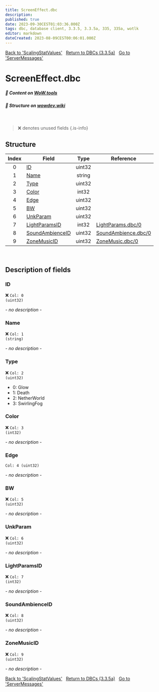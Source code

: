 ```yaml
---
title: ScreenEffect.dbc
description:
published: true
date: 2023-09-30CEST01:03:36.000Z
tags: dbc, database client, 3.3.5, 3.3.5a, 335, 335a, wotlk
editor: markdown
dateCreated: 2023-08-09CEST00:06:01.000Z
---
```

<a href="https://trinitycore.info/files/DBC/335/scalingstatvalues" class="mt-5 v-btn v-btn--depressed v-btn--flat v-btn--outlined theme--light v-size--default darkblue--text text--lighten-3"><span class="v-btn__content"><i aria-hidden="true" class="v-icon notranslate v-icon--left mdi mdi-arrow-left theme--light"></i><span>Back to 'ScalingStatValues'</span></span></a>&nbsp;&nbsp;&nbsp;<a href="https://trinitycore.info/files/DBC/335/DBC" class="mt-5 v-btn v-btn--depressed v-btn--flat v-btn--outlined theme--light v-size--default darkblue--text text--lighten-3"><span class="v-btn__content"><i aria-hidden="true" class="v-icon notranslate v-icon--left mdi mdi-home-outline theme--light"></i><span>Return to DBCs (3.3.5a)</span></span></a>&nbsp;&nbsp;&nbsp;<a href="https://trinitycore.info/files/DBC/335/servermessages" class="mt-5 v-btn v-btn--depressed v-btn--flat v-btn--outlined theme--light v-size--default darkblue--text text--lighten-3"><span class="v-btn__content"><span>Go to 'ServerMessages'</span><i aria-hidden="true" class="v-icon notranslate v-icon--right mdi mdi-arrow-right theme--light"></i></span></a>

# ScreenEffect.dbc
##### :open_book: Content on [WoW.tools](https://wow.tools/dbc/?dbc=screeneffect&build=3.3.5.12340)
##### :pencil: Structure on [wowdev.wiki](https://wowdev.wiki/DB/ScreenEffect)
&nbsp;

> :x: denotes unused fields
{.is-info}


## Structure

| Index | Field | Type | Reference |
| :---: | --- | :---: | --- |
| 0 | [ID](#id) | uint32 |  |
| 1 | [Name](#name) | string |  |
| 2 | [Type](#type) | uint32 |  |
| 3 | [Color](#color) | int32 |  |
| 4 | [Edge](#edge) | uint32 |  |
| 5 | [BW](#bw) | uint32 |  |
| 6 | [UnkParam](#unkparam) | uint32 |  |
| 7 | [LightParamsID](#lightparamsid) | int32 | [LightParams.dbc/0](/files/DBC/335/lightparams#id) |
| 8 | [SoundAmbienceID](#soundambienceid) | uint32 | [SoundAmbience.dbc/0](/files/DBC/335/soundambience#id) |
| 9 | [ZoneMusicID](#zonemusicid) | uint32 | [ZoneMusic.dbc/0](/files/DBC/335/zonemusic#id) |
&nbsp;
## Description of fields

### ID
:x: <code>Col: 0 (uint32)</code>

*- no description -*
&nbsp;

### Name
:x: <code>Col: 1 (string)</code>

*- no description -*
&nbsp;

### Type
:x: <code>Col: 2 (uint32)</code>

* 0: Glow
* 1: Death
* 2: NetherWorld
* 3: SwirlingFog
&nbsp;

### Color
:x: <code>Col: 3 (int32)</code>

*- no description -*
&nbsp;

### Edge
<code>Col: 4 (uint32)</code>

*- no description -*
&nbsp;

### BW
:x: <code>Col: 5 (uint32)</code>

*- no description -*
&nbsp;

### UnkParam
:x: <code>Col: 6 (uint32)</code>

*- no description -*
&nbsp;

### LightParamsID
:x: <code>Col: 7 (int32)</code>

*- no description -*
&nbsp;

### SoundAmbienceID
:x: <code>Col: 8 (uint32)</code>

*- no description -*
&nbsp;

### ZoneMusicID
:x: <code>Col: 9 (uint32)</code>

*- no description -*
&nbsp;

<a href="https://trinitycore.info/files/DBC/335/scalingstatvalues" class="mt-5 v-btn v-btn--depressed v-btn--flat v-btn--outlined theme--light v-size--default darkblue--text text--lighten-3"><span class="v-btn__content"><i aria-hidden="true" class="v-icon notranslate v-icon--left mdi mdi-arrow-left theme--light"></i><span>Back to 'ScalingStatValues'</span></span></a>&nbsp;&nbsp;&nbsp;<a href="https://trinitycore.info/files/DBC/335/DBC" class="mt-5 v-btn v-btn--depressed v-btn--flat v-btn--outlined theme--light v-size--default darkblue--text text--lighten-3"><span class="v-btn__content"><i aria-hidden="true" class="v-icon notranslate v-icon--left mdi mdi-home-outline theme--light"></i><span>Return to DBCs (3.3.5a)</span></span></a>&nbsp;&nbsp;&nbsp;<a href="https://trinitycore.info/files/DBC/335/servermessages" class="mt-5 v-btn v-btn--depressed v-btn--flat v-btn--outlined theme--light v-size--default darkblue--text text--lighten-3"><span class="v-btn__content"><span>Go to 'ServerMessages'</span><i aria-hidden="true" class="v-icon notranslate v-icon--right mdi mdi-arrow-right theme--light"></i></span></a>
